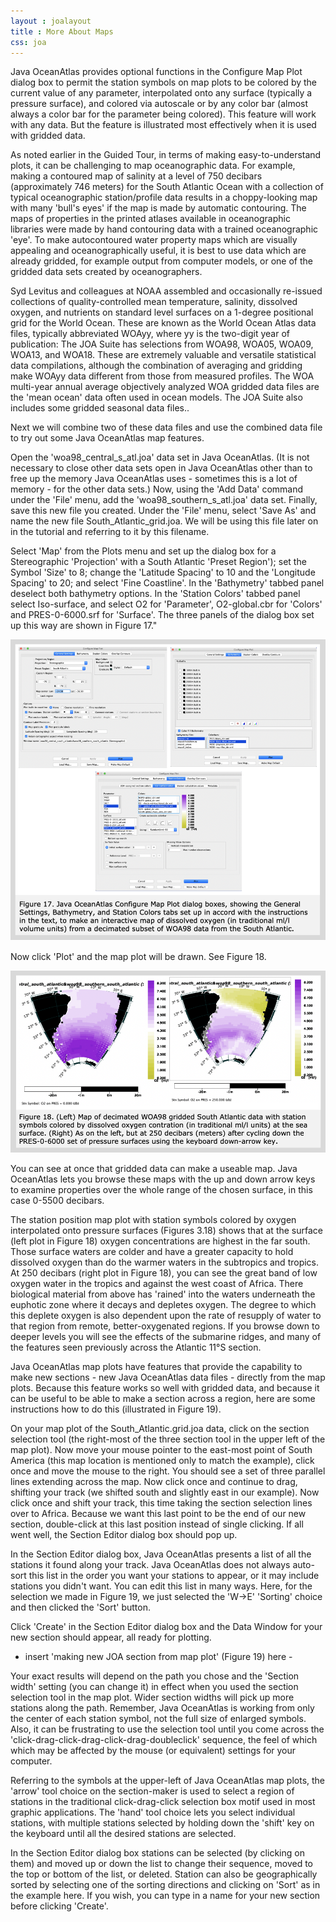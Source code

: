 ```yaml
---
layout : joalayout
title : More About Maps
css: joa
---
```



<p>Java OceanAtlas provides optional functions in the Configure Map Plot dialog box to permit the station symbols on map plots to be colored by the current value of any parameter, interpolated onto any surface (typically a pressure surface), and colored via autoscale or by any color bar (almost always a color bar for the parameter being colored). This feature will work with any data. But the feature is illustrated most effectively when it is used with gridded data.
 
<p>As noted earlier in the Guided Tour, in terms of making easy-to-understand plots, it can be challenging to map oceanographic data. For example, making a contoured map of salinity at a level of 750 decibars (approximately 746 meters) for the South Atlantic Ocean with a collection of typical oceanographic station/profile data results in a choppy-looking map with many 'bull's eyes' if the map is made by automatic contouring. The maps of properties in the printed atlases available in oceanographic libraries were made by hand contouring data with a trained oceanographic 'eye'. To make autocontoured water property maps which are visually appealing and oceanographically useful, it is best to use data which are already gridded, for example output from computer models, or one of the gridded data sets created by oceanographers.
 
<p>Syd Levitus and colleagues at NOAA assembled and occasionally re-issued collections of quality-controlled mean temperature, salinity, dissolved oxygen, and nutrients on standard level surfaces on a 1-degree positional grid for the World Ocean. These are known as the World Ocean Atlas data files, typically abbreviated WOAyy, where yy is the two-digit year of publication: The JOA Suite has selections from WOA98, WOA05, WOA09, WOA13, and WOA18. These are extremely valuable and versatile statistical data compilations, although the combination of averaging and gridding make WOAyy data different from those from measured profiles. The WOA multi-year annual average objectively analyzed WOA gridded data files are the 'mean ocean' data often used in ocean models. The JOA Suite also includes some gridded seasonal data files..
 
<p>Next we will combine two of these data files and use the combined data file to try out some Java OceanAtlas map features.

<p>Open the 'woa98_central_s_atl.joa' data set in Java OceanAtlas. (It is not necessary to close other data sets open in Java OceanAtlas other than to free up the memory Java OceanAtlas uses - sometimes this is a lot of memory - for the other data sets.) Now, using the 'Add Data' command under the 'File' menu, add the 'woa98_southern_s_atl.joa' data set. Finally, save this new file you created. Under the 'File' menu, select 'Save As' and name the new file South_Atlantic_grid.joa. We will be using this file later on in the tutorial and referring to it by this filename.


<p>Select 'Map' from the Plots menu and set up the dialog box for a Stereographic 'Projection' with a South Atlantic 'Preset Region'); set the Symbol 'Size' to 8; change the 'Latitude Spacing' to 10 and the 'Longitude Spacing' to 20; and select 'Fine Coastline'. In the 'Bathymetry' tabbed panel deselect both bathymetry options. In the 'Station Colors' tabbed panel select Iso-surface, and select O2 for 'Parameter', O2-global.cbr for 'Colors' and PRES-0-6000.srf for 'Surface'. The three panels of the dialog box set up this way are shown in Figure 17."</p>


<img alt="Gt_fig-17" class="gt_image" src="assets/images/fig17.png">


<p>Now click 'Plot' and the map plot will be drawn. See Figure 18.</p>


<img alt="Gt_fig-18" class="gt_image" src="assets/images/fig18.png">


<p>You can see at once that gridded data can make a useable map. Java OceanAtlas lets you browse these maps with the up and down arrow keys to examine properties over the whole range of the chosen surface, in this case 0-5500 decibars.</p>
 
<p>The station position map plot with station symbols colored by oxygen interpolated onto pressure surfaces (Figures 3.18) shows that at the surface (left plot in Figure 18) oxygen concentrations are highest in the far south. Those surface waters are colder and have a greater capacity to hold dissolved oxygen than do the warmer waters in the subtropics and tropics. At 250 decibars (right plot in Figure 18), you can see the great band of low oxygen water in the tropics and against the west coast of Africa. There biological material from above has 'rained' into the waters underneath the euphotic zone where it decays and depletes oxygen. The degree to which this deplete oxygen is also dependent upon the rate of resupply of water to that region from remote, better-oxygenated regions. If you browse down to deeper levels you will see the effects of the submarine ridges, and many of the features seen previously across the Atlantic 11°S section.</p>
 
<p>Java OceanAtlas map plots have features that provide the capability to make new sections - new Java OceanAtlas data files - directly from the map plots. Because this feature works so well with gridded data, and because it can be useful to be able to make a section across a region, here are some instructions how to do this (illustrated in Figure 19).</p>
 
<p>On your map plot of the South_Atlantic.grid.joa data, click on the section selection tool (the right-most of the three section tool in the upper left of the map plot). Now move your mouse pointer to the east-most point of South America (this map location is mentioned only to match the example), click once and move the mouse to the right. You should see a set of three parallel lines extending across the map. Now click once and continue to drag, shifting your track (we shifted south and slightly east in our example). Now click once and shift your track, this time taking the section selection lines over to Africa. Because we want this last point to be the end of our new section, double-click at this last position instead of single clicking. If all went well, the Section Editor dialog box should pop up.</p>

<p>In the Section Editor dialog box, Java OceanAtlas presents a list of all the stations it found along your track. Java OceanAtlas does not always auto-sort this list in the order you want your stations to appear, or it may include stations you didn't want. You can edit this list in many ways. Here, for the selection we made in Figure 19, we just selected the 'W->E' 'Sorting' choice and then clicked the 'Sort' button.</p>

<p>Click 'Create' in the Section Editor dialog box and the Data Window for your new section should appear, all ready for plotting.</p>


- insert 'making new JOA section from map plot' (Figure 19) here -


<p>Your exact results will depend on the path you chose and the 'Section width' setting (you can change it) in effect when you used the section selection tool in the map plot. Wider section widths will pick up more stations along the path. Remember, Java OceanAtlas is working from only the center of each station symbol, not the full size of enlarged symbols. Also, it can be frustrating to use the selection tool until you come across the 'click-drag-click-drag-click-drag-doubleclick' sequence, the feel of which which may be affected by the mouse (or equivalent) settings for your computer.</p>
 
<p>Referring to the symbols at the upper-left of Java OceanAtlas map plots, the 'arrow' tool choice on the section-maker is used to select a region of stations in the traditional click-drag-click selection box motif used in most graphic applications. The 'hand' tool choice lets you select individual stations, with multiple stations selected by holding down the 'shift' key on the keyboard until all the desired stations are selected.</p>
 
<p>In the Section Editor dialog box stations can be selected (by clicking on them) and moved up or down the list to change their sequence, moved to the top or bottom of the list, or deleted. Station can also be geographically sorted by selecting one of the sorting directions and clicking on 'Sort' as in the example here. If you wish, you can type in a name for your new section before clicking 'Create'.</p>
